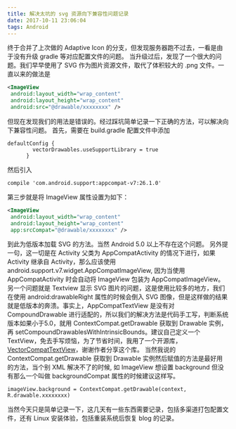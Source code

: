```yaml
---
title: 解决太坑的 svg 资源向下兼容性问题记录
date: 2017-10-11 23:06:04
tags: Android
---
```

终于合并了上次做的 Adaptive Icon 的分支，但发现服务器跑不过去，一看是由于没有升级 gradle 等对应配置文件的问题。
当升级过后，发现了一个很大的问题。我们早早使用了 SVG 作为图片资源文件，取代了体积较大的 .png 文件。一直以来的做法是
```XML
<ImageView
 android:layout_width="wrap_content"
 android:layout_height="wrap_content"          
 android:src="@drawable/xxxxxxxx" />
```
但现在发现我们的用法是错误的。经过踩坑简单记录一下正确的方法，可以解决向下兼容性问题。
首先，需要在 build.gradle 配置文件中添加
```
defaultConfig {
        vectorDrawables.useSupportLibrary = true
      }
```
然后引入
```
compile 'com.android.support:appcompat-v7:26.1.0'
```
第三步就是将 ImageView 属性设置为如下：
```XML
<ImageView
 android:layout_width="wrap_content"
 android:layout_height="wrap_content"          
 app:srcCompat="@drawable/xxxxxxxx" />
```
到此为低版本加载 SVG 的方法。当然 Android 5.0 以上不存在这个问题。
另外提一句，这一切是在 Activity 父类为 AppCompatActivity 的情况下进行，如果 Activity 继承自 Activity，那么应该使用 android.support.v7.widget.AppCompatImageView, 因为当使用 AppCompatActivity 时会自动将 ImageView 包装为 AppCompatImageView。
另一个问题就是 Textview 显示 SVG 图片的问题，这是使用比较多的地方，我们在使用 android:drawableRight 属性的时候会倒入 SVG 图像，但是这样做的结果就是低版本的奔溃。事实上，AppCompatTextView 是没有对 CompoundDrawable 进行适配的，所以我们的解决方法是代码手工写，判断系统版本如果小于5.0，就用 ContextCompat.getDrawable 获取到 Drawable 实例，再 setCompoundDrawablesWithIntrinsicBounds。建议自己定义一个 TextView，免去手写烦恼，为了节省时间，我用了一个开源库， [VectorCompatTextView](https://github.com/woxingxiao/VectorCompatTextView)，谢谢作者分享这个库。
当然我说的 ContextCompat.getDrawable 获取到 Drawable 实例然后赋值的方法是最好用的方法，当个别 XML 解决不了的时候, 如 ImageView 想设置 background 但没有那么一个叫做 backgroundCompat 属性的时候建议这样写。
```
imageView.background = ContextCompat.getDrawable(context, R.drawable.xxxxxxxx)
```
当然今天只是简单记录一下，这几天有一些东西需要记录，包括多渠道打包配置文件，还有 Linux 安装体验，包括重装系统后恢复 blog 的记录。
